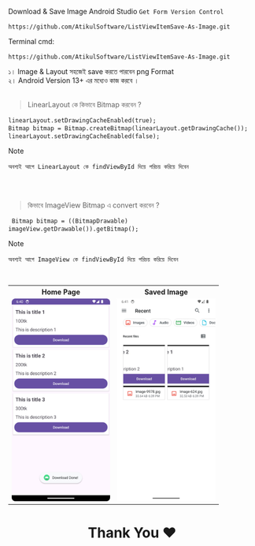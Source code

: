 Download & Save Image
Android Studio `Get Form Version Control`
```
https://github.com/AtikulSoftware/ListViewItemSave-As-Image.git
```

Terminal cmd:
```
https://github.com/AtikulSoftware/ListViewItemSave-As-Image.git
```
১। Image & Layout সহজেই save করতে পারবেন png Format <br>
২। Android Version 13+ এর মধ্যেও কাজ করবে । <br> <br> 

> LinearLayout কে কিভাবে Bitmap করবেন ?
```
linearLayout.setDrawingCacheEnabled(true);
Bitmap bitmap = Bitmap.createBitmap(linearLayout.getDrawingCache());
linearLayout.setDrawingCacheEnabled(false);
```
> [!NOTE]
> `অবশ্যই আগে LinearLayout কে findViewById দিয়ে পরিচয় করিয়ে দিবেন`

<br> 
<br> 

> কিভাবে ImageView Bitmap এ convert করবেন ? 
```
 Bitmap bitmap = ((BitmapDrawable) imageView.getDrawable()).getBitmap();
```
> [!NOTE]
> `অবশ্যই আগে ImageView কে findViewById দিয়ে পরিচয় করিয়ে দিবেন`

<br> 

<table align="center">
    <tr>
        <th>Home Page</th>
        <th>Saved Image</th>
    </tr>
    <tr>
        <td><img width="200"
                src="https://raw.githubusercontent.com/AtikulSoftware/AtikulFiles/main/image_save/home_page.png"
                alt="Home Page">
        </td>
        <td><img width="200"
                src="https://raw.githubusercontent.com/AtikulSoftware/AtikulFiles/main/image_save/saved_image.png"
                alt="Saved Image">
        </td>
    </tr>
</table>

<h1 align="center">Thank You ❤️</h1>


